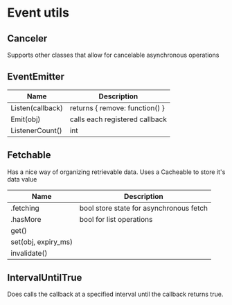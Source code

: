 
# Event utils

## Canceler
Supports other classes that allow for cancelable asynchronous operations

## EventEmitter
| Name | Description |
| - | - |
| Listen(callback) | returns { remove: function() } |
| Emit(obj) | calls each registered callback |
| ListenerCount() | int |

## Fetchable

Has a nice way of organizing retrievable data. Uses a Cacheable to store it's data value

| Name | Description |
| - | - |
| .fetching | bool store state for asynchronous fetch |
| .hasMore | bool for list operations |
| get() | |
| set(obj, expiry_ms) | |
| invalidate() | |

## IntervalUntilTrue

Does calls the callback at a specified interval until the callback returns true.